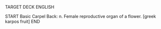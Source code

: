 TARGET DECK
ENGLISH

START
Basic
Carpel
Back: n. Female reproductive organ of a flower. [greek karpos fruit]
END
